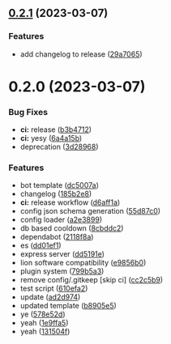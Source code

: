 ## [0.2.1](https://github.com/astzoid/bot/compare/v0.2.0...v0.2.1) (2023-03-07)


### Features

* add changelog to release ([29a7065](https://github.com/astzoid/bot/commit/29a706549b3338fe441e4db9d47c6bc591966d62))



# 0.2.0 (2023-03-07)


### Bug Fixes

* **ci:** release ([b3b4712](https://github.com/astzoid/bot/commit/b3b471236d15d1a24e5d9e3b78fde3cb2d5e20c3))
* **ci:** yesy ([6a4a15b](https://github.com/astzoid/bot/commit/6a4a15ba2a71974cc88639f5f7582d3a85f5be26))
* deprecation ([3d28968](https://github.com/astzoid/bot/commit/3d2896842665cb4897b6839ef8097be7444a1f19))


### Features

* bot template ([dc5007a](https://github.com/astzoid/bot/commit/dc5007a8da69cb1f63d55a8c975135fd15a123fb))
* changelog ([185b2e8](https://github.com/astzoid/bot/commit/185b2e8dde8c993d2d2449985dc0225c5160c27e))
* **ci:** release workflow ([d6aff1a](https://github.com/astzoid/bot/commit/d6aff1a97dfa69cadc75b72512c4570f6a2e4a00))
* config json schema generation ([55d87c0](https://github.com/astzoid/bot/commit/55d87c008a20ca09034a4aa01fee8e34af25b0f3))
* config loader ([a2e3899](https://github.com/astzoid/bot/commit/a2e38998dc2fef42e85ddb4a5bebfe74db09f649))
* db based cooldown ([8cbddc2](https://github.com/astzoid/bot/commit/8cbddc200642c6b45b5f0141dcbad8db41ffe5e4))
* dependabot ([2118f8a](https://github.com/astzoid/bot/commit/2118f8ae1540b758772edcbde1f9bd9e29aa8b75))
* es ([dd01ef1](https://github.com/astzoid/bot/commit/dd01ef17f234940f6eca1552724987aeeac3e545))
* express server ([dd5191e](https://github.com/astzoid/bot/commit/dd5191eabbf90487fc961e80fa24b14b8102a3fc))
* lion software compatibility ([e9856b0](https://github.com/astzoid/bot/commit/e9856b0f62635abc0c9e4236ee150e4babbe30bc))
* plugin system ([799b5a3](https://github.com/astzoid/bot/commit/799b5a308bbf9ac0f322399ffcd81977909d946a))
* remove config/.gitkeep [skip ci] ([cc2c5b9](https://github.com/astzoid/bot/commit/cc2c5b97872e103b6a4ffec62f410f90e104ce3e))
* test script ([610efa2](https://github.com/astzoid/bot/commit/610efa24b322c67002038e0f973ab957d67d89e5))
* update ([ad2d974](https://github.com/astzoid/bot/commit/ad2d9748c209314da9d1f7b9e1ca3400a05317fd))
* updated template ([b8905e5](https://github.com/astzoid/bot/commit/b8905e5925bd66436f8dcd2271533ce96b1bf570))
* ye ([578e52d](https://github.com/astzoid/bot/commit/578e52d6873bb24ee566278311dada481c8556f2))
* yeah ([1e9ffa5](https://github.com/astzoid/bot/commit/1e9ffa580c511c5368ccbfbd11bc4d9a31e02ef1))
* yeah ([131504f](https://github.com/astzoid/bot/commit/131504f981c08f59d7edf292942748c0d5956f19))



